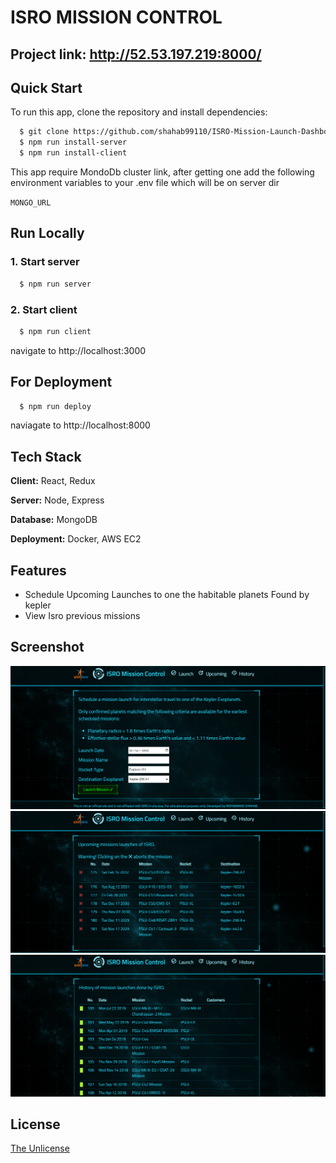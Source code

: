 
# ISRO MISSION CONTROL

## Project link: http://52.53.197.219:8000/


## Quick Start

To run this app, clone the repository and install dependencies:

```bash
  $ git clone https://github.com/shahab99110/ISRO-Mission-Launch-Dashboard.git
  $ npm run install-server
  $ npm run install-client
```

This app require MondoDb cluster link, after getting one
 add the following environment variables to your .env file which will be on server dir

`MONGO_URL`

## Run Locally

### 1. Start server

```bash
  $ npm run server
```

### 2. Start client

```bash
  $ npm run client
```

navigate to http://localhost:3000



## For Deployment

```bash
  $ npm run deploy
```
naviagate to http://localhost:8000

    
## Tech Stack

**Client:** React, Redux

**Server:** Node, Express

**Database:** MongoDB

**Deployment:** Docker, AWS EC2


## Features

- Schedule Upcoming Launches to one the habitable planets Found by kepler
- View Isro previous missions

## Screenshot
![Launch mission](https://github.com/shahab99110/ISRO-Mission-Launch-Dashboard/blob/master/screenshot/Launch%20mission.png)
![View upcoming mission](https://github.com/shahab99110/ISRO-Mission-Launch-Dashboard/blob/master/screenshot/View%20upcoming%20mission.png)
![Isro Mission History](https://github.com/shahab99110/ISRO-Mission-Launch-Dashboard/blob/master/screenshot/Isro%20Mission%20History.png)



## License

[The Unlicense](https://opensource.org/licenses/unlicense)

